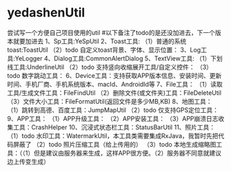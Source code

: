 # yedashenUtil
尝试写一个方便自己项目使用的util
  #以下备注了todo的是还没加进去，下一个版本就要加进去
  1、Sp工具:YeSpUtil
  2、Toast工具:
 （1）普通的系统toast:ToastUtil
 （2）todo 自定义toast背景、字体、显示位置：
  3、Log工具:YeLogger
  4、Dialog工具:CommonAlertDialog
5、TextView工具:
 （1）下划线工具:UnderlineUtil
 （2）todo 支持竖向收缩展开工具/自定义控件：
 （3）todo 数字跳动工具：
6、Device工具：支持获取APP版本信息、安装时间、更新时间、手机厂商、手机系统版本、macId、AndroidId等
7、File工具：
 （1）读取工具/生成文件工具：FileFindUtil
 （2）删除文件(或文件夹)工具：FileDeleteUtil
 （3）文件大小工具：FileFormatUtil(返回文件是多少MB,KB)
8、地图工具：
 （1）跳转到高德、百度工具：JumpMapUtil
 （2）todo 仅支持GPS定位工具：
9、APP工具：
 （1）APP升级工具：
 （2）APP安装工具：
 （3）APP崩溃日志收集工具：CrashHelper
10、沉浸式状态栏工具：StatusBarUtil
11、照片工具：
 （1）todo 水印工具：WatermarkUtil，本工具类需要集成RxJava，我暂时先把代码屏蔽了
 （2）todo 照片压缩工具（给上传用的）
 （3）todo 本地生成缩略图工具：（（1）但是建议由服务器来生成，这样APP很方便。（2）服务器不同意就建议边上传变生成）
